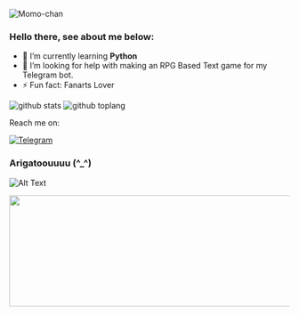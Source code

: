 ![Momo-chan](https://pa1.narvii.com/6099/bc1c421959650c2038fdf789dc93c1faf2fbedf2_hq.gif?style=center)

### Hello there, see about me below:

- 🌱 I’m currently learning **Python**
- 🤔 I’m looking for help with making an RPG Based Text game for my Telegram bot.
- ⚡ Fun fact: Fanarts Lover

![github stats](https://github-readme-stats.vercel.app/api?username=rushkii&show_icons=true&theme=tokyonight)
![github toplang](https://github-readme-stats.vercel.app/api/top-langs/?username=rushkii&layout=compact&theme=nightowl)

Reach me on:

<a href="https://t.me/nekoha" target="_blank"><img src="https://img.shields.io/badge/Telegram-3f5ed8.svg?&?style=social&logo=telegram&color=blue" alt="Telegram"></a>

### Arigatoouuuu (^_^)
![Alt Text](https://64.media.tumblr.com/59fecf45d53e0262082dfae131ad71aa/tumblr_mk8tt6RUkA1rvrw2eo1_r1_400.gif)

<p align="center">
  <img width="600" height="200" src="https://www.python.org/python-.png">
</p>
